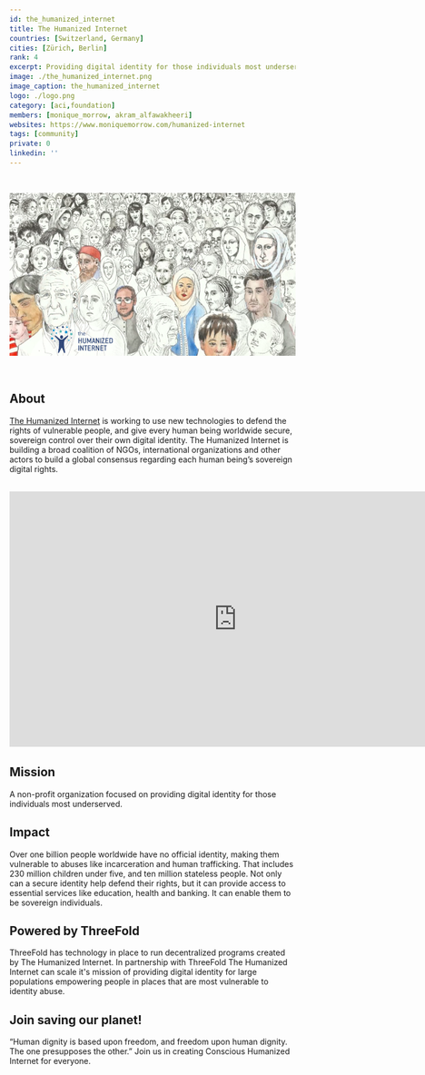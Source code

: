 ```yaml
---
id: the_humanized_internet
title: The Humanized Internet
countries: [Switzerland, Germany]
cities: [Zürich, Berlin]
rank: 4
excerpt: Providing digital identity for those individuals most underserved.
image: ./the_humanized_internet.png
image_caption: the_humanized_internet
logo: ./logo.png
category: [aci,foundation]
members: [monique_morrow, akram_alfawakheeri]
websites: https://www.moniquemorrow.com/humanized-internet
tags: [community]
private: 0
linkedin: ''
---
```


<br/>

![the_humanized_internet](./the_humanized_internet2.png)

<br/>

## About

[The Humanized Internet](https://www.moniquemorrow.com/humanized-internet) is working to use new technologies to defend the rights of vulnerable people, and give every human being worldwide secure, sovereign control over their own digital identity. The Humanized Internet is building a broad coalition of NGOs, international organizations and other actors to build a global consensus regarding each human being’s sovereign digital rights.

<BR>

<iframe src="https://player.vimeo.com/video/442276485" width="800" height="450" frameborder="0" allow="autoplay; fullscreen" allowfullscreen></iframe>

<BR>

## Mission

A non-profit organization focused on providing digital identity for those individuals most underserved.

## Impact

Over one billion people worldwide have no official identity, making them vulnerable to abuses like incarceration and human trafficking. That includes 230 million children under five, and ten million stateless people. Not only can a secure identity help defend their rights, but it can provide access to essential services like education, health and banking. It can enable them to be sovereign individuals.

## Powered by ThreeFold

ThreeFold has technology in place to run decentralized programs created by The Humanized Internet. In partnership with ThreeFold The Humanized Internet can scale it's mission of providing digital identity for large populations empowering people in places that are most vulnerable to identity abuse.

## Join saving our planet!
 
“Human dignity is based upon freedom, and freedom upon human dignity. The one presupposes the other.” Join us in creating Conscious Humanized Internet for everyone.

<!-- ## TFGrid Solution

### Roadmap

- Q1 2021
  - Integrate on ThreeFold Grid, 3Bot
 -->